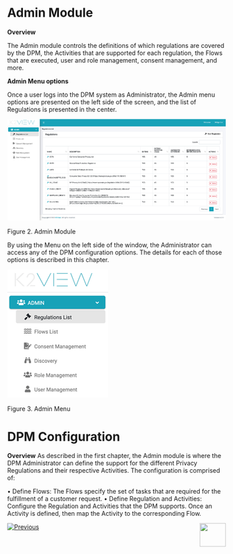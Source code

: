 

# Admin Module

**Overview**

The Admin module controls the definitions of which regulations are covered by the DPM, the Activities that are supported for each regulation, the Flows that are executed, user and role management, consent management, and more.

**Admin Menu options**

Once a user logs into the DPM system as Administrator, the Admin menu options are presented on the left side of the screen, and the list of Regulations is presented in the center. 

![image](images/figure_2_admin_module.png)                           

Figure 2. Admin Module

By using the Menu on the left side of the window, the Administrator can access any of the DPM configuration options. The details for each of those options is described in this chapter.



![image](images/figure_3_admin_menu.png)

Figure 3. Admin Menu




# DPM Configuration
**Overview**
As described in the first chapter, the Admin module is where the DPM Administrator can define the support for the different Privacy Regulations and their respective Activities.
The configuration is comprised of:

•	Define Flows: The Flows specify the set of tasks that are required for the fulfillment of a customer request.
•	Define Regulation and Activities: Configure the Regulation and Activities that the DPM supports. Once an Activity is defined, then map the Activity to the corresponding Flow.



[![Previous](/articles/images/Previous.png)](01_fabric_jobs_overview.md)[<img align="right" width="60" height="54" src="/articles/images/Next.png">](04_1_Flows_Stages_and_Tasks.md)

